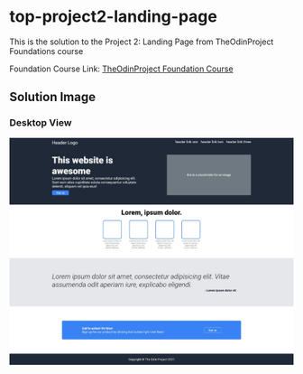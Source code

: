 # top-project2-landing-page
This is the solution to the Project 2: Landing Page from TheOdinProject Foundations course

Foundation Course Link: [TheOdinProject Foundation Course](https://www.theodinproject.com/paths/foundations/courses/foundations)

## Solution Image

### Desktop View

![Desktop View](/solution/desktop-view.jpeg)
